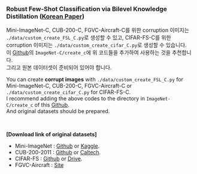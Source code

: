 ### Robust Few-Shot Classification via Bilevel Knowledge Distillation ([Korean Paper](https://github.com/Jeong-Bin/MS-Thesis-Paper/files/13464189/paper.pdf))

Mini-ImageNet-C, CUB-200-C, FGVC-Aircraft-C를 위한 corruption 이미지는  ```./data/custom_create_FSL_C.py```로 생성할 수 있고, CIFAR-FS-C를 위한 corruption 이미지는 ```./data/custom_create_cifar_C.py```로 생성할 수 있습니다. <br/>
이 [Github](https://github.com/hendrycks/robustness/tree/master)의 ```ImageNet-C/create_c```에 위 코드들을 추가하여 사용하는 것을 추천합니다. <br/>
그리고 원본 데이터셋이 준비되어 있어야 합니다. <br/>

You can create **corrupt images** with ```./data/custom_create_FSL_C.py``` for Mini-ImageNet-C, CUB-200-C, FGVC-Aircraft-C or ```./data/custom_create_cifar_C.py``` for CIFAR-FS-C. <br/>
I recommend adding the above codes to the directory in ```ImageNet-C/create_c``` of this [Github](https://github.com/hendrycks/robustness/tree/master). <br/>
And original datasets should be prepared.

<br/>

**[Download link of original datasets]**
- Mini-ImageNet : [Github](https://github.com/yaoyao-liu/mini-imagenet-tools) or [Kaggle](https://www.kaggle.com/datasets/arjunashok33/miniimagenet).
- CUB-200-2011 : [Github](https://github.com/pytorch/vision/issues/2992) or [Caltech](https://data.caltech.edu/records/65de6-vp158).
- CIFAR-FS : [Github](https://github.com/bertinetto/r2d2) or [Drive](https://drive.google.com/file/d/1pTsCCMDj45kzFYgrnO67BWVbKs48Q3NI/view).
- FGVC-Aircraft : [Site](https://www.robots.ox.ac.uk/~vgg/data/fgvc-aircraft/)
